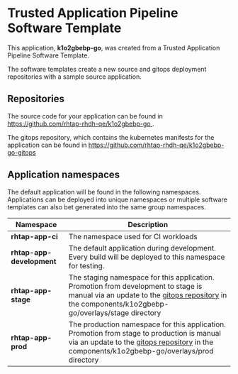 # Trusted Application Pipeline Software Template

This application, **k1o2gbebp-go**, was created from a Trusted Application Pipeline Software Template.

The software templates create a new source and gitops deployment repositories with a sample source application. 

## Repositories

The source code for your application can be found in [https://github.com/rhtap-rhdh-qe/k1o2gbebp-go ](https://github.com/rhtap-rhdh-qe/k1o2gbebp-go ).
 
The gitops repository, which contains the kubernetes manifests for the application can be found in 
[https://github.com/rhtap-rhdh-qe/k1o2gbebp-go-gitops ](https://github.com/rhtap-rhdh-qe/k1o2gbebp-go-gitops ) 

## Application namespaces 

The default application will be found in the following namespaces. Applications can be deployed into unique namespaces or multiple software templates can also bet generated into the same group namespaces.  

|  Namespace   |  Description   |  
| -------- | -------- |
| **rhtap-app-ci** | The namespace used for CI workloads |
| **rhtap-app-development** | The default application during development. Every build will be deployed to this namespace for testing. |
| **rhtap-app-stage** | The staging namespace for this application. Promotion from development to stage is manual via an update to the [gitops repository](https://github.com/rhtap-rhdh-qe/k1o2gbebp-go-gitops ) in the components/k1o2gbebp-go/overlays/stage directory |
| **rhtap-app-prod** | The production namespace for this application. Promotion from stage to production is manual via an update to the [gitops repository](https://github.com/rhtap-rhdh-qe/k1o2gbebp-go-gitops ) in the components/k1o2gbebp-go/overlays/prod directory |